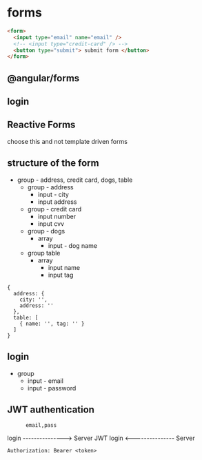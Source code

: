 # forms

```html
<form>
  <input type="email" name="email" />
  <!-- <input type="credit-card" /> -->
  <button type="submit"> submit form </button>
</form>
```

## @angular/forms

## login

## Reactive Forms

choose this and not template driven forms

## structure of the form

- group - address, credit card, dogs, table
  - group - address
    - input - city
    - input address
  - group - credit card
    - input number
    - input cvv
  - group - dogs
    - array
      - input - dog name
  - group table
    - array
      - input name
      - input tag
      
```
{
  address: {
    city: '',
    address: ''
  }, 
  table: [
    { name: '', tag: '' }
  ]
}
```
      
## login

- group
  - input - email
  - input - password


## JWT authentication
          email,pass
login ---------------> Server
          JWT
login <--------------- Server

```
Authorization: Bearer <token>
```

